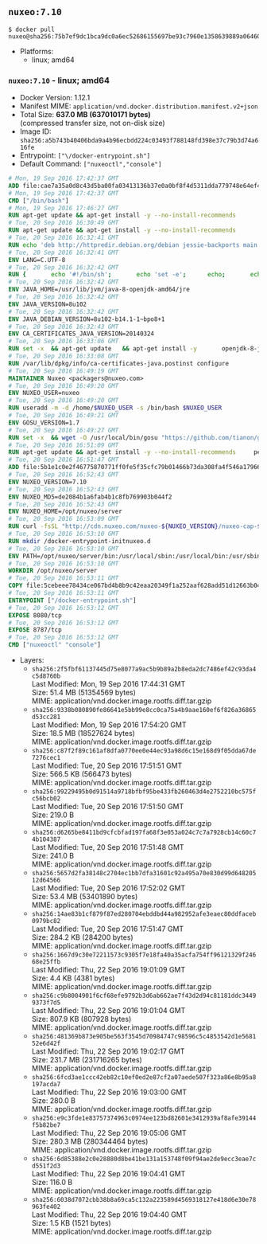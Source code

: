 ## `nuxeo:7.10`

```console
$ docker pull nuxeo@sha256:75b7ef9dc1bca9dc0a6ec52686155697be93c7960e1358639889a064601515c6
```

-	Platforms:
	-	linux; amd64

### `nuxeo:7.10` - linux; amd64

-	Docker Version: 1.12.1
-	Manifest MIME: `application/vnd.docker.distribution.manifest.v2+json`
-	Total Size: **637.0 MB (637010171 bytes)**  
	(compressed transfer size, not on-disk size)
-	Image ID: `sha256:a5b743b40406bda9a4b96ecbdd224c03493f788148fd398e37c79b3d74a616fe`
-	Entrypoint: `["\/docker-entrypoint.sh"]`
-	Default Command: `["nuxeoctl","console"]`

```dockerfile
# Mon, 19 Sep 2016 17:42:37 GMT
ADD file:cae7a35a0d8c43d5ba00fa03413136b37e0a0bf8f4d5311dda779748e64ef425 in / 
# Mon, 19 Sep 2016 17:42:37 GMT
CMD ["/bin/bash"]
# Mon, 19 Sep 2016 17:46:27 GMT
RUN apt-get update && apt-get install -y --no-install-recommends 		ca-certificates 		curl 		wget 	&& rm -rf /var/lib/apt/lists/*
# Tue, 20 Sep 2016 16:30:49 GMT
RUN apt-get update && apt-get install -y --no-install-recommends 		bzip2 		unzip 		xz-utils 	&& rm -rf /var/lib/apt/lists/*
# Tue, 20 Sep 2016 16:32:41 GMT
RUN echo 'deb http://httpredir.debian.org/debian jessie-backports main' > /etc/apt/sources.list.d/jessie-backports.list
# Tue, 20 Sep 2016 16:32:41 GMT
ENV LANG=C.UTF-8
# Tue, 20 Sep 2016 16:32:42 GMT
RUN { 		echo '#!/bin/sh'; 		echo 'set -e'; 		echo; 		echo 'dirname "$(dirname "$(readlink -f "$(which javac || which java)")")"'; 	} > /usr/local/bin/docker-java-home 	&& chmod +x /usr/local/bin/docker-java-home
# Tue, 20 Sep 2016 16:32:42 GMT
ENV JAVA_HOME=/usr/lib/jvm/java-8-openjdk-amd64/jre
# Tue, 20 Sep 2016 16:32:42 GMT
ENV JAVA_VERSION=8u102
# Tue, 20 Sep 2016 16:32:42 GMT
ENV JAVA_DEBIAN_VERSION=8u102-b14.1-1~bpo8+1
# Tue, 20 Sep 2016 16:32:43 GMT
ENV CA_CERTIFICATES_JAVA_VERSION=20140324
# Tue, 20 Sep 2016 16:33:06 GMT
RUN set -x 	&& apt-get update 	&& apt-get install -y 		openjdk-8-jre-headless="$JAVA_DEBIAN_VERSION" 		ca-certificates-java="$CA_CERTIFICATES_JAVA_VERSION" 	&& rm -rf /var/lib/apt/lists/* 	&& [ "$JAVA_HOME" = "$(docker-java-home)" ]
# Tue, 20 Sep 2016 16:33:08 GMT
RUN /var/lib/dpkg/info/ca-certificates-java.postinst configure
# Tue, 20 Sep 2016 16:49:19 GMT
MAINTAINER Nuxeo <packagers@nuxeo.com>
# Tue, 20 Sep 2016 16:49:20 GMT
ENV NUXEO_USER=nuxeo
# Tue, 20 Sep 2016 16:49:20 GMT
RUN useradd -m -d /home/$NUXEO_USER -s /bin/bash $NUXEO_USER
# Tue, 20 Sep 2016 16:49:21 GMT
ENV GOSU_VERSION=1.7
# Tue, 20 Sep 2016 16:49:27 GMT
RUN set -x 	&& wget -O /usr/local/bin/gosu "https://github.com/tianon/gosu/releases/download/$GOSU_VERSION/gosu-$(dpkg --print-architecture)" 	&& wget -O /usr/local/bin/gosu.asc "https://github.com/tianon/gosu/releases/download/$GOSU_VERSION/gosu-$(dpkg --print-architecture).asc" 	&& export GNUPGHOME="$(mktemp -d)" 	&& gpg --keyserver ha.pool.sks-keyservers.net --recv-keys B42F6819007F00F88E364FD4036A9C25BF357DD4 	&& gpg --batch --verify /usr/local/bin/gosu.asc /usr/local/bin/gosu 	&& rm -r "$GNUPGHOME" /usr/local/bin/gosu.asc 	&& chmod +x /usr/local/bin/gosu 	&& gosu nobody true
# Tue, 20 Sep 2016 16:51:09 GMT
RUN apt-get update && apt-get install -y --no-install-recommends     perl     locales     pwgen     imagemagick     ffmpeg2theora     ufraw     poppler-utils     libreoffice     libwpd-tools     exiftool     ghostscript  && rm -rf /var/lib/apt/lists/*
# Tue, 20 Sep 2016 16:51:47 GMT
ADD file:5b1e1c0e2f46775870771ff0fe5f35cfc79b01466b73da308fa4f546a1796610 in /etc/ImageMagick/policy.xml 
# Tue, 20 Sep 2016 16:52:43 GMT
ENV NUXEO_VERSION=7.10
# Tue, 20 Sep 2016 16:52:43 GMT
ENV NUXEO_MD5=de2084b1a6fab4b1c8fb769903b044f2
# Tue, 20 Sep 2016 16:52:43 GMT
ENV NUXEO_HOME=/opt/nuxeo/server
# Tue, 20 Sep 2016 16:53:09 GMT
RUN curl -fsSL "http://cdn.nuxeo.com/nuxeo-${NUXEO_VERSION}/nuxeo-cap-${NUXEO_VERSION}-tomcat.zip" -o /tmp/nuxeo-distribution-tomcat.zip     && echo "$NUXEO_MD5 /tmp/nuxeo-distribution-tomcat.zip" | md5sum -c -     && mkdir -p /tmp/nuxeo-distribution $(dirname $NUXEO_HOME)     && unzip -q -d /tmp/nuxeo-distribution /tmp/nuxeo-distribution-tomcat.zip     && DISTDIR=$(/bin/ls /tmp/nuxeo-distribution | head -n 1)     && mv /tmp/nuxeo-distribution/$DISTDIR $NUXEO_HOME     && sed -i -e "s/^org.nuxeo.distribution.package.*/org.nuxeo.distribution.package=docker/" $NUXEO_HOME/templates/common/config/distribution.properties     && rm -rf /tmp/nuxeo-distribution*     && chmod +x $NUXEO_HOME/bin/*ctl $NUXEO_HOME/bin/*.sh
# Tue, 20 Sep 2016 16:53:10 GMT
RUN mkdir /docker-entrypoint-initnuxeo.d
# Tue, 20 Sep 2016 16:53:10 GMT
ENV PATH=/opt/nuxeo/server/bin:/usr/local/sbin:/usr/local/bin:/usr/sbin:/usr/bin:/sbin:/bin
# Tue, 20 Sep 2016 16:53:10 GMT
WORKDIR /opt/nuxeo/server
# Tue, 20 Sep 2016 16:53:11 GMT
COPY file:5cebeee78434ce067bd4b8b9c42eaa20349f1a252aaf628add51d12663b04917 in / 
# Tue, 20 Sep 2016 16:53:11 GMT
ENTRYPOINT ["/docker-entrypoint.sh"]
# Tue, 20 Sep 2016 16:53:12 GMT
EXPOSE 8080/tcp
# Tue, 20 Sep 2016 16:53:12 GMT
EXPOSE 8787/tcp
# Tue, 20 Sep 2016 16:53:12 GMT
CMD ["nuxeoctl" "console"]
```

-	Layers:
	-	`sha256:2f5fbf61137445d75e8077a9ac5b9b89a2b8eda2dc7486ef42c93da4c5d8760b`  
		Last Modified: Mon, 19 Sep 2016 17:44:31 GMT  
		Size: 51.4 MB (51354569 bytes)  
		MIME: application/vnd.docker.image.rootfs.diff.tar.gzip
	-	`sha256:9338b080890fe86641e5bb99e8cc0ca75a4b9aae160ef6f826a36865d53cc281`  
		Last Modified: Mon, 19 Sep 2016 17:54:20 GMT  
		Size: 18.5 MB (18527624 bytes)  
		MIME: application/vnd.docker.image.rootfs.diff.tar.gzip
	-	`sha256:c87f2f89c161af8dfa0770ee0e44ec93a98d6c15e168d9f05dda67de7276cec1`  
		Last Modified: Tue, 20 Sep 2016 17:51:51 GMT  
		Size: 566.5 KB (566473 bytes)  
		MIME: application/vnd.docker.image.rootfs.diff.tar.gzip
	-	`sha256:99229495b0d91514a9718bfbf95be433fb260463d4e2752210bc575fc56bcb02`  
		Last Modified: Tue, 20 Sep 2016 17:51:50 GMT  
		Size: 219.0 B  
		MIME: application/vnd.docker.image.rootfs.diff.tar.gzip
	-	`sha256:d6265be8411bd9cfcbfad197fa68f3e053a024c7c7a7928cb14c60c74b104387`  
		Last Modified: Tue, 20 Sep 2016 17:51:48 GMT  
		Size: 241.0 B  
		MIME: application/vnd.docker.image.rootfs.diff.tar.gzip
	-	`sha256:5657d2fa38148c2704ec1bb7dfa31601c92a495a70e830d99d64820512d64566`  
		Last Modified: Tue, 20 Sep 2016 17:52:02 GMT  
		Size: 53.4 MB (53401890 bytes)  
		MIME: application/vnd.docker.image.rootfs.diff.tar.gzip
	-	`sha256:14ae83b1cf879f87ed280704ebddbd44a982952afe3eaec80ddfaceb0979bc82`  
		Last Modified: Tue, 20 Sep 2016 17:51:47 GMT  
		Size: 284.2 KB (284200 bytes)  
		MIME: application/vnd.docker.image.rootfs.diff.tar.gzip
	-	`sha256:1667d9c30e72211573c9305f7e18fa40a35acfa754ff96121329f24668e25ffb`  
		Last Modified: Thu, 22 Sep 2016 19:01:09 GMT  
		Size: 4.4 KB (4381 bytes)  
		MIME: application/vnd.docker.image.rootfs.diff.tar.gzip
	-	`sha256:c9b8004901f6cf68efe9792b3d6ab662ae7f43d2d94c81181ddc34499373f7d5`  
		Last Modified: Thu, 22 Sep 2016 19:01:04 GMT  
		Size: 807.9 KB (807928 bytes)  
		MIME: application/vnd.docker.image.rootfs.diff.tar.gzip
	-	`sha256:481369b873e905be563f3545d70984747c98596c5c4853542d1e568152e6d42f`  
		Last Modified: Thu, 22 Sep 2016 19:02:17 GMT  
		Size: 231.7 MB (231716265 bytes)  
		MIME: application/vnd.docker.image.rootfs.diff.tar.gzip
	-	`sha256:6fcd3ae1ccc42eb82c10ef0ed2e87cf2a07aede507f323a86e8b95a8197acda7`  
		Last Modified: Thu, 22 Sep 2016 19:03:00 GMT  
		Size: 280.0 B  
		MIME: application/vnd.docker.image.rootfs.diff.tar.gzip
	-	`sha256:e9c3fde1e83757374963c0974ee123bd82601e3412939af8afe39144f5b82be7`  
		Last Modified: Thu, 22 Sep 2016 19:05:06 GMT  
		Size: 280.3 MB (280344464 bytes)  
		MIME: application/vnd.docker.image.rootfs.diff.tar.gzip
	-	`sha256:6d85388e2c0e28880d8be41be131a153748f09f94ae2de9ecc3eae7cd551f2d3`  
		Last Modified: Thu, 22 Sep 2016 19:04:41 GMT  
		Size: 116.0 B  
		MIME: application/vnd.docker.image.rootfs.diff.tar.gzip
	-	`sha256:6038d7072cbb38b8a69ca5c132a223589d4569318127e418d6e30e78963fe402`  
		Last Modified: Thu, 22 Sep 2016 19:04:40 GMT  
		Size: 1.5 KB (1521 bytes)  
		MIME: application/vnd.docker.image.rootfs.diff.tar.gzip
